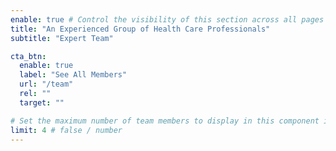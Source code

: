 ```yaml
---
enable: true # Control the visibility of this section across all pages where it is used
title: "An Experienced Group of Health Care Professionals"
subtitle: "Expert Team"

cta_btn:
  enable: true
  label: "See All Members"
  url: "/team"
  rel: ""
  target: ""

# Set the maximum number of team members to display in this component instance
limit: 4 # false / number
---
```

